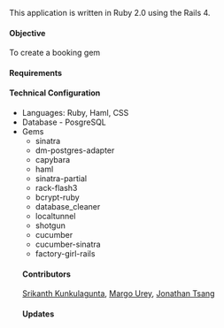This application is written in Ruby 2.0 using the Rails 4.
<h4>Objective</h4>
To create a booking gem
<h4>Requirements</h4>
<ul>

</ul>
<h4>Technical Configuration</h4>
<ul>
<li>Languages: Ruby, Haml, CSS</li>
<li>Database - PosgreSQL</li>
<li>Gems
  <ul>
  <li>sinatra</li>
  <li>dm-postgres-adapter</li>
  <li>capybara</li>
  <li>haml</li>
  <li>sinatra-partial</li>
  <li>rack-flash3</li>
  <li>bcrypt-ruby</li>
  <li>database_cleaner</li>
  <li>localtunnel</li>
  <li>shotgun</li>
  <li>cucumber</li>
  <li>cucumber-sinatra</li>
  <li>factory-girl-rails</li>
</ul>
<h4>Contributors</h4>
<a href="http://github.com/kunks001">Srikanth Kunkulagunta</a>, <a href="http://github.com/margOnline">Margo Urey</a>, <a href="http://github.com/chewymeister">Jonathan Tsang</a>

<h4>Updates</h4><ul>
</ul>

